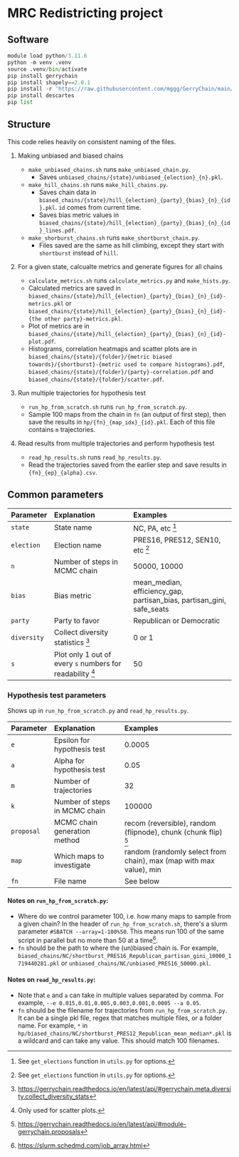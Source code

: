 # MRC Redistricting project
## Software

```python
module load python/3.11.6
python -m venv .venv
source .venv/bin/activate
pip install gerrychain
pip install shapely==2.0.1
pip install -r 'https://raw.githubusercontent.com/mggg/GerryChain/main/docs/requirements.txt'
pip install descartes
pip list
```

## Structure
This code relies heavily on consistent naming of the files.
  1. Making unbiased and biased chains
     - `make_unbiased_chains.sh` runs `make_unbiased_chain.py`.
         - Saves `unbiased_chains/{state}/unbiased_{election}_{n}.pkl`. 
     - `make_hill_chains.sh` runs `make_hill_chains.py`.
         - Saves chain data in `biased_chains/{state}/hill_{election}_{party}_{bias}_{n}_{id}.pkl`. `id` comes from current time.
         - Saves bias metric values in `biased_chains/{state}/hill_{election}_{party}_{bias}_{n}_{id}_lines.pdf`.
     - `make_shorburst_chains.sh` runs `make_shortburst_chain.py`.
         - Files saved are the same as hill climbing, except they start with `shortburst` instead of `hill`.
           
  3. For a given state, calcualte metrics and generate figures for all chains
     - `calculate_metrics.sh` runs `calculate_metrics.py` and `make_hists.py`.
     - Calculated metrics are saved in `biased_chains/{state}/hill_{election}_{party}_{bias}_{n}_{id}-metrics.pkl` or `biased_chains/{state}/hill_{election}_{party}_{bias}_{n}_{id}-{the other party}-metrics.pkl`.
     - Plot of metrics are in `biased_chains/{state}/hill_{election}_{party}_{bias}_{n}_{id}-plot.pdf`.
     - Histograms, correlation heatmaps and scatter plots are in `biased_chains/{state}/{folder}/{metric biased towards}/{shortburst}-{metric used to compare histograms}.pdf`, `biased_chains/{state}/{folder}/{party}-correlation.pdf` and `biased_chains/{state}/{folder}/scatter.pdf`.
    
    
  5. Run multiple trajectories for hypothesis test
     - `run_hp_from_scratch.sh` runs `run_hp_from_scratch.py`.
     - Sample 100 maps from the chain in `fn` (an output of first step), then save the results in `hp/{fn}_{map_idx}_{id}.pkl`. Each of this file contains `m` trajectories.
       
  7. Read results from multiple trajectories and perform hypothesis test
     - `read_hp_results.sh` runs `read_hp_results.py`.
     - Read the trajectories saved from the earlier step and save results in `{fn}_{ep}_{alpha}.csv`.

## Common parameters
| Parameter             | Explanation | Examples |
| :---------------- | :------ | :---- |
| `state`        |   State name | NC, PA, etc [^1]  |
| `election`          |   Election name   | PRES16, PRES12, SEN10, etc [^1] |
| `n` | Number of steps in MCMC chain | 50000, 10000|
| `bias`    |  Bias metric   | mean_median, efficiency_gap, partisan_bias, partisan_gini, safe_seats |
| `party` | Party to favor | Republican or Democratic |
| `diversity` | Collect diversity statistics [^2]  | 0 or 1 |
| `s` | Plot only 1 out of every `s` numbers for readability [^3] | 50 |
 
### Hypothesis test parameters
Shows up in `run_hp_from_scratch.py` and `read_hp_results.py`. 

| Parameter             | Explanation | Examples |
| :---------------- | :------ | :---- |
| `e` | Epsilon for hypothesis test | 0.0005 |
| `a` | Alpha for hypothesis test | 0.05 |
| `m` | Number of trajectories | 32 |
| `k` | Number of steps in MCMC chain | 100000 |
| `proposal` | MCMC chain generation method | recom (reversible), random (flipnode), chunk (chunk flip) [^4]|
| `map` | Which maps to investigate | random (randomly select from chain), max (map with max value), min |
| `fn` | File name | See below |

#### Notes on `run_hp_from_scratch.py`:
  - Where do we control parameter 100, i.e. how many maps to sample from a given chain? In the header of `run_hp_from_scratch.sh`, there's a slurm parameter `#SBATCH --array=1-100%50`. This means run 100 of the same script in parallel but no more than 50 at a time[^5].
- `fn` should be the path to where the (un)biased chain is. For example, `biased_chains/NC/shortburst_PRES16_Republican_partisan_gini_10000_1719440281.pkl` or `unbiased_chains/NC/unbiased_PRES16_50000.pkl`.
  
#### Notes on `read_hp_results.py`:
  - Note that `e` and `a` can take in multiple values separated by comma. For example, `--e 0.015,0.01,0.005,0.003,0.001,0.0005 --a 0.05`.
  - `fn` should be the filename for trajectories from `run_hp_from_scratch.py`. It can be a single pkl file, regex that matches multiple files, or a folder name. For example, `*` in `hp/biased_chains/NC/shortburst_PRES12_Republican_mean_median*.pkl` is a wildcard and can take any value. This should match 100 filenames.
  
[^1]: See `get_elections` function in `utils.py` for options.
[^2]: https://gerrychain.readthedocs.io/en/latest/api/#gerrychain.meta.diversity.collect_diversity_stats
[^3]: Only used for scatter plots.
[^4]: https://gerrychain.readthedocs.io/en/latest/api/#module-gerrychain.proposals
[^5]: https://slurm.schedmd.com/job_array.html


<!--Goals:
1. Given a biased plan, find nearest non-biased plan.
2. Quantify what we mean by biased.
3. Explore the topography of the space of partitions (?).
4. Identify ``contentious'' precincts in a biased plan.

To run the notebooks:
1. Download the data from https://github.com/mggg-states/PA-shapefiles (PA.zip)
2. Download the empty notebook, or the zipped notebook
3. Run the notebook!-->


